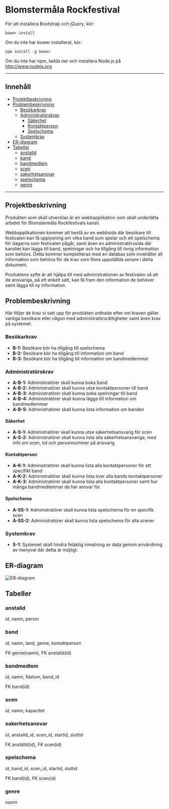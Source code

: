 # Blomstermåla Rockfestival

För att installera Bootstrap och jQuery, kör:

    bower install


Om du inte har bower installerat, kör:

	npm install -g bower


Om du inte har npm, ladda ner och installera Node.js på http://www.nodejs.org

---
## Innehåll

* [Projektbeskrivning](#projektbeskrivning)
* [Problembeskrivning](#problembeskrivning)
	* [Besökarkrav](#besökarkrav)
	* [Administratörskrav](#administratörskrav)
		* [Säkerhet](#säkerhet)
		* [Kontaktperson](#kontaktperson)
		* [Spelschema](#spelschema)
	* [Systemkrav](#systemkrav)
* [ER-diagram](#er-diagram)
* [Tabeller](#tabeller)
	* [anstalld](#anstalld)
	* [band](#band)
	* [bandmedlem](#bandmedlem)
	* [scen](#scen)
	* [sakerhetsansvar](#sakerhetsansvar)
	* [spelschema](#spelschema-1)
	* [genre](#genre)

---

## Projektbeskrivning

Produkten som skall utvecklas är en webbapplikation som skall underlätta arbetet för Blomstermåla Rockfestivals kansli.

Webbapplikationen kommer att bestå av en webbsida där besökare till festivalen kan få upplysning om vilka band som spelar och ett spelschema för dagarna som festivalen pågår, samt även en administratörssida där kansliet kan lägga till band, spelningar och ha tillgång till övrig information som behövs. Detta kommer kompletteras med en databas som innehåller all information som behövs för de krav som finns uppställda senare i detta dokument.

Produktens syfte är att hjälpa till med administrationen av festivalen så att de ansvariga, på ett enkelt sätt, kan få fram den information de behöver samt lägga till ny information.


## Problembeskrivning

Här följer de krav vi satt upp för produkten ordnade efter om kraven gäller vanliga besökare eller någon med administratörsrättigheter samt även krav på systemet.

### Besökarkrav
* **B-1:**	Besökare bör ha tillgång till spelschema	
* **B-2:**	Besökare bör ha tillgång till information om band
* **B-3:**	Besökare bör ha tillgång till information om bandmedlemmar


### Administratörskrav
* **A-B-1:**	Administratörer skall kunna boka band	
* **A-B-2:**	Administratörer skall kunna utse kontaktpersoner till band	
* **A-B-3:**	Administratörer skall kunna boka spelningar till band
* **A-B-4:**	Administratörer skall kunna lägga till information om bandmedlemmar
* **A-B-5:**	Administratörer skall kunna lista information om banden


#### Säkerhet
* **A-S-1:**	Administratörer skall kunna utse säkerhetsansvarig för scen
* **A-S-2:**	Administratörer skall kunna lista alla säkerhetsansvariga, med info om scen, tid och personnummer på ansvarig 


#### Kontaktperson
* **A-K-1:**	Administratörer skall kunna lista alla kontaktpersoner för ett specifikt band
* **A-K-2:**	Administratörer skall kunna lista över alla bands kontaktpersoner
* **A-K-3:**	Administratörer skall kunna lista alla kontaktpersoner samt hur många bandmedlemmar de har ansvar för.


#### Spelschema
* **A-SS-1:**	Administratörer skall kunna lista spelschema för en specifik scen
* **A-SS-2:**	Administratörer skall kunna lista spelschema för alla scener


### Systemkrav
* **S-1:** 		Systemet skall hindra felaktig inmatning av data genom användning av menyval där detta är möjligt.



## ER-diagram

![ER-diagram](https://camo.githubusercontent.com/79645e9aab2468b443efe7b81748b4d7b1b217ba/687474703a2f2f726f636b6574736869702e73652f31313239343336305f31303135333839313837333136343039375f3134333636343637305f6f2e6a7067)



## Tabeller

### **anstalld**
_id_, namn, persnr


### **band**

_id_, namn, land, genre, kontaktperson

FK genre(namn), FK anstalld(id)


### **bandmedlem**

_id_, namn, fdatum, band_id

FK band(id)


### **scen**

_id_, namn, kapacitet


### **sakerhetsansvar**

_id_, anstalld\_id, scen_id, startid, sluttid

FK anställd(id), FK scen(id)


### **spelschema**

_id_, band\_id, scen_id, startid, sluttid

FK band(id), FK scen(id)


### **genre**

_namn_


